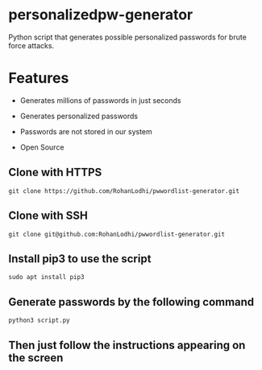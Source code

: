 # personalizedpw-generator
Python script that generates possible personalized passwords for brute force attacks.

# Features
* Generates millions of passwords in just seconds

* Generates personalized passwords

* Passwords are not stored in our system

* Open Source

## Clone with HTTPS
```
git clone https://github.com/RohanLodhi/pwwordlist-generator.git
```

## Clone with SSH
```
git clone git@github.com:RohanLodhi/pwwordlist-generator.git
```

## Install pip3 to use the script
```
sudo apt install pip3 
```

## Generate passwords by the following command
```
python3 script.py
```

## Then just follow the instructions appearing on the screen
